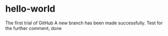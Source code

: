 # hello-world
The first trial of GitHub
A new branch has been made successfully.
Test for the further comment, done

